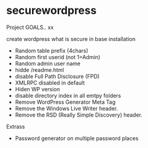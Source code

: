 securewordpress
===============


Project GOALS.. xx

create wordpress what is secure in base installation

- Random table prefix (4chars)
- Random first userid (not 1=Admin)
- Random admin user name
- hidde /readme.html
- disable  Full Path Disclosure (FPD)
- XMLRPC disabled in default
- Hiden WP version
- disable directory index in all emtpy folders
- Remove WordPress Generator Meta Tag
- Remove the Windows Live Writer header.
- Remove the RSD (Really Simple Discovery) header.

Extrass 

- Password generator on multiple password places
